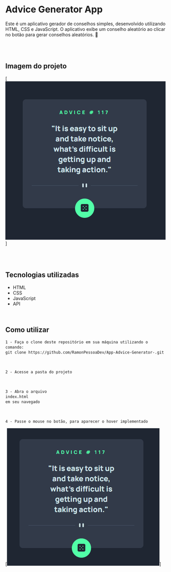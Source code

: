 # Advice Generator App
Este é um aplicativo gerador de conselhos simples, desenvolvido utilizando HTML, CSS e JavaScript. O aplicativo exibe um conselho aleatório ao clicar no botão para gerar conselhos aleatórios. 🚀

<br><br>

## Imagem do projeto
[<img src="./PaginaInicial.PNG" alt="Image da tela inicial">]

<br><br>

## Tecnologias utilizadas
- HTML
- CSS
- JavaScript
- API

<br>

## Como utilizar

```
1 - Faça o clone deste repositório em sua máquina utilizando o comando: 
git clone https://github.com/RamonPessoaDev/App-Advice-Generator-.git
```

<br>

```
2 - Acesse a pasta do projeto 
```

<br>

```
3 - Abra o arquivo 
index.html
em seu navegado
```

<br>

```
4 - Passe o mouse no botão, para aparecer o hover implementado
```

[<img src="./TelaInicialComHover.gif" alt="Gif do hover do botão">]
